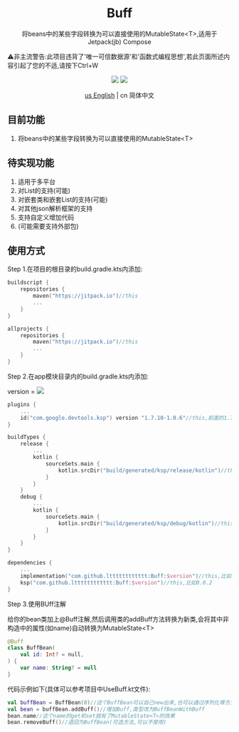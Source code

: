 <h1 align="center">Buff</h1>

<p align="center">将beans中的某些字段转换为可以直接使用的MutableState&lt;T&gt;,适用于Jetpack(jb) Compose</p>

<p>⚠️非主流警告:此项目违背了'唯一可信数据源'和'函数式编程思想',若此页面所述内容引起了您的不适,请按下Ctrl+W</p>

<p align="center">
<img src="https://img.shields.io/badge/license-Apache%202-blue.svg?maxAge=2592000">
<img src="https://jitpack.io/v/ltttttttttttt/Buff.svg"/>
</p>

<div align="center"><a href="https://github.com/ltttttttttttt/Buff/blob/main/README.md">us English</a> | cn 简体中文</div>

## 目前功能

1. 将beans中的某些字段转换为可以直接使用的MutableState&lt;T&gt;

## 待实现功能

1. 适用于多平台
2. 对List的支持(可能)
3. 对嵌套类和嵌套List的支持(可能)
4. 对其他json解析框架的支持
5. 支持自定义增加代码
6. (可能需要支持外部包)

## 使用方式

Step 1.在项目的根目录的build.gradle.kts内添加:

```kotlin
buildscript {
    repositories {
        maven("https://jitpack.io")//this
        ...
    }
}

allprojects {
    repositories {
        maven("https://jitpack.io")//this
        ...
    }
}
```

Step 2.在app模块目录内的build.gradle.kts内添加:

version = [![](https://jitpack.io/v/ltttttttttttt/Buff.svg)](https://jitpack.io/#ltttttttttttt/Buff)

```kotlin
plugins {
    ...
    id("com.google.devtools.ksp") version "1.7.10-1.0.6"//this,前面的1.7.10对应你的kotlin版本,更多版本参考: https://github.com/google/ksp/releases
}

buildTypes {
    release {
        ...
        kotlin {
            sourceSets.main {
                kotlin.srcDir("build/generated/ksp/release/kotlin")//this todo 后续修改为自动获取
            }
        }
    }
    debug {
        ...
        kotlin {
            sourceSets.main {
                kotlin.srcDir("build/generated/ksp/debug/kotlin")//this
            }
        }
    }
}

dependencies {
    ...
    implementation("com.github.ltttttttttttt:Buff:$version")//this,比如0.0.2
    ksp("com.github.ltttttttttttt:Buff:$version")//this,比如0.0.2
}
```

Step 3.使用BUff注解

给你的bean类加上@Buff注解,然后调用类的addBuff方法转换为新类,会将其中非构造中的属性(如name)自动转换为MutableState&lt;T&gt;

```kotlin
@Buff
class BuffBean(
    val id: Int? = null,
) {
    var name: String? = null
}
```

代码示例如下(具体可以参考项目中UseBuff.kt文件):

```kotlin
val buffBean = BuffBean(0)//这个BuffBean可以自己new出来,也可以通过序列化等方式
val bean = buffBean.addBuff()//增加Buff,类型改为BuffBeanWithBuff
bean.name//这个name的get和set就有了MutableState<T>的效果
bean.removeBuff()//退回为BuffBean(可选方法,可以不使用)
```